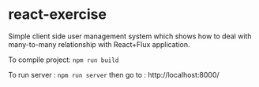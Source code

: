 # react-exercise

Simple client side user management system which shows how to deal with many-to-many relationship with React+Flux application.

To compile project:
```npm run build```

To run server :
```npm run server```
then go to : http://localhost:8000/